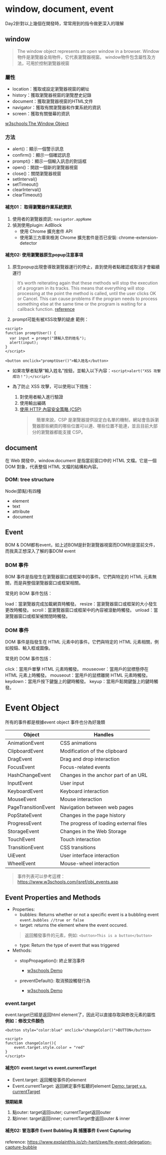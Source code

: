 # window, document, event
Day2針對以上幾個在開發時，常常用到的指令做更深入的理解


## window
> The window object represents an open window in a browser.
Window物件是瀏覽器全局物件，它代表瀏覽器視窗。
window物件包含屬性及方法，可用於控制瀏覽器視窗

### 屬性
- location：獲取或設定瀏覽器視窗的網址
- history：獲取瀏覽器視窗的瀏覽歷史記錄
- document：獲取瀏覽器視窗的HTML文件
- navigator：獲取有關瀏覽器和作業系統的資訊
- screen：獲取有關螢幕的資訊

[w3schools:The Window Object](https://www.w3schools.com/jsref/obj_window.asp)
### 方法
- alert()：顯示一個警示訊息
- confirm()：顯示一個確認訊息
- prompt()：顯示一個輸入訊息的對話框
- open()：開啟一個新的瀏覽器視窗
- close()：關閉瀏覽器視窗
- setInterval()
- setTimeout()
- clearInterval()
- clearTimeout()

#### 補充01： 取得瀏覽器作業系統資訊
1. 使用者的瀏覽器資訊: `navigator.appName`
2. 偵測使用plugin: AdBlock
    - 使用 Chrome 擴充套件 API
    - 使用第三方庫來檢測 Chrome 擴充套件是否已安裝: chrome-extension-detector


#### 補充02: 使用瀏覽器原生popup注意事項
1. 原生popup出現會導致瀏覽器運行的停止，直到使用者點確認或取消才會繼續運行
> It’s worth reiterating again that these methods will stop the execution of a program in its tracks. This means that everything will stop processing at the point the method is called, until the user clicks OK or Cancel. This can cause problems if the program needs to process something else at the same time or the program is waiting for a callback function.
[reference](https://www.sitepoint.com/javascript-window-object/)

2. prompt可能有被XSS攻擊的疑慮
範例：
```
<script>
function promptUser() {
  var input = prompt("請輸入您的姓名");
  alert(input);
}
</script>

<button onclick="promptUser()">輸入姓名</button>
```

- 如果攻擊者點擊“輸入姓名”按鈕，並輸入以下內容：`<script>alert("XSS 攻擊成功！");</script>`

- 為了防止 XSS 攻擊，可以使用以下措施：
    1. 對使用者輸入進行驗證
    2. 使用輸出編碼
    3. [使用 HTTP 內容安全策略 (CSP)](https://www.tsg.com.tw/blog-detail10-317-0-content-security-policy.htm)
        > 　簡單來說，CSP 是瀏覽器提供設定白名單的機制，網站會告訴瀏覽器那些網頁的哪些位置可以連、哪些位置不能連，並且目前大部分的瀏覽器都能支援 CSP。

## document
在 Web 開發中，window.document 是指當前窗口中的 HTML 文檔。它是一個 DOM 對象，代表整個 HTML 文檔的結構和內容。


### DOM: tree structure
Node(節點)有四種
- element
- text
- attribute
- document


## Event
BOM & DOM都有event，如上述BOM是針對瀏覽器視窗而DOM則是當前文件，而我真正想深入了解的事DOM event

### BOM 事件
BOM 事件是指發生在瀏覽器窗口或框架中的事件。它們與特定的 HTML 元素無關，而是與整個瀏覽器窗口或框架相關。

常見的 BOM 事件包括：

load：當瀏覽器完成加載網頁時觸發。
resize：當瀏覽器窗口或框架的大小發生更改時觸發。
scroll：當瀏覽器窗口或框架中的內容被滾動時觸發。
unload：當瀏覽器窗口或框架被關閉時觸發。
### DOM 事件
DOM 事件是指發生在 HTML 元素中的事件。它們與特定的 HTML 元素相關，例如按鈕、輸入框或圖像。

常見的 DOM 事件包括：

click：當用戶單擊 HTML 元素時觸發。
mouseover：當用戶的鼠標懸停在 HTML 元素上時觸發。
mouseout：當用戶的鼠標離開 HTML 元素時觸發。
keydown：當用戶按下鍵盤上的鍵時觸發。
keyup：當用戶鬆開鍵盤上的鍵時觸發。


# Event Object
所有的事件都是根據event object
事件也分為好幾類

| Object              | Handles                                    |
|---------------------|--------------------------------------------|
| AnimationEvent      | CSS animations                             |
| ClipboardEvent      | Modification of the clipboard              |
| DragEvent           | Drag and drop interaction                  |
| FocusEvent          | Focus-related events                       |
| HashChangeEvent     | Changes in the anchor part of an URL       |
| InputEvent          | User input                                 |
| KeyboardEvent       | Keyboard interaction                       |
| MouseEvent          | Mouse interaction                          |
| PageTransitionEvent | Navigation between web pages               |
| PopStateEvent       | Changes in the page history                |
| ProgressEvent       | The progress of loading external files     |
| StorageEvent        | Changes in the Web Storage                 |
| TouchEvent          | Touch interaction                          |
| TransitionEvent     | CSS transitions                            |
| UiEvent             | User interface interaction                |
| WheelEvent          | Mouse-wheel interaction                    |


> 事件列表可以參考這裡：https://www.w3schools.com/jsref/obj_events.asp

## Event Properties and Methods

- Properties: 
    - bubbles: Returns whether or not a specific event is a bubbling event
    `event.bubbles //true or false`
    - target: returns the element where the event occured.
    > 返回觸發事件的元素，例如: `<button>This is a button</button>`
    - type: Return the type of event that was triggered
- Methods:
    - stopPropagation(): 終止冒泡事件
        - [w3schools Demo](https://www.w3schools.com/jsref/tryit.asp?filename=tryjsref_event_stoppropagation)

    - preventDefault(): 取消預設觸發行為
        - [w3schools Demo](https://www.w3schools.com/jsref/tryit.asp?filename=tryjsref_event_defaultprevented)

### event.target
event.target已經是返回html element了，因此可以直接存取與修改元素的屬性
**例如：修改文件顏色**
```
<button style="color:blue" onclick="changeColor()">BUTTON</button>

<script>
function changeColor(){
    event.target.style.color = "red"
}
</script>
```


#### 補充01: event.target vs event.currentTarget
- Event.target: 返回觸發事件的element
- Event.currentTarget: 返回綁定事件監聽的element
[Demo: target v.s. currentTarget](./eventTargetDemo.html)

**預期結果**
1. 點outer: target返回outer; currentTarget返回outer
2. 點inner: target返回inner; currentTarget會返回outer & inner


#### 補充02: 冒泡事件 Event Bubbling 與 捕獲事件 Event Capturing
reference: https://www.explainthis.io/zh-hant/swe/fe-event-delegation-capture-bubble




